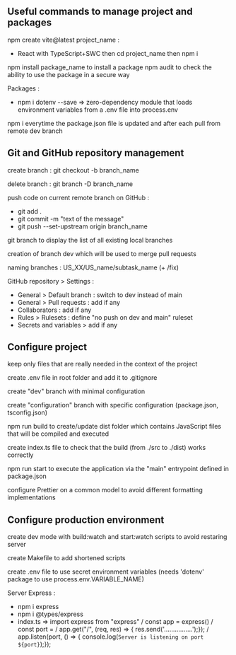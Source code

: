 ## Useful commands to manage project and packages

npm create vite@latest project_name :

- React with TypeScript+SWC
  then cd project_name
  then npm i

npm install package_name to install a package
npm audit to check the ability to use the package in a secure way

Packages :

- npm i dotenv --save => zero-dependency module that loads environment variables from a .env file into process.env

npm i everytime the package.json file is updated and after each pull from remote dev branch

## Git and GitHub repository management

create branch : git checkout -b branch_name

delete branch : git branch -D branch_name

push code on current remote branch on GitHub :

- git add .
- git commit -m "text of the message"
- git push --set-upstream origin branch_name

git branch to display the list of all existing local branches

creation of branch dev which will be used to merge pull requests

naming branches : US_XX/US_name/subtask_name (+ /fix)

GitHub repository > Settings :

- General > Default branch : switch to dev instead of main
- General > Pull requests : add if any
- Collaborators : add if any
- Rules > Rulesets : define "no push on dev and main" ruleset
- Secrets and variables > add if any

## Configure project

keep only files that are really needed in the context of the project

create .env file in root folder and add it to .gitignore

create "dev" branch with minimal configuration

create "configuration" branch with specific configuration (package.json, tsconfig.json)

npm run build to create/update dist folder which contains JavaScript files that will be compiled and executed

create index.ts file to check that the build (from ./src to ./dist) works correctly

npm run start to execute the application via the "main" entrypoint defined in package.json

configure Prettier on a common model to avoid different formatting implementations

## Configure production environment

create dev mode with build:watch and start:watch scripts to avoid restaring server

create Makefile to add shortened scripts

create .env file to use secret environment variables (needs 'dotenv' package to use process.env.VARIABLE_NAME)

Server Express :

- npm i express
- npm i @types/express
- index.ts => import express from "express" / const app = express() / const port = / app.get("/", (req, res) => { res.send('................');}); / app.listen(port, () => { console.log(`Server is listening on port ${port}`);});
